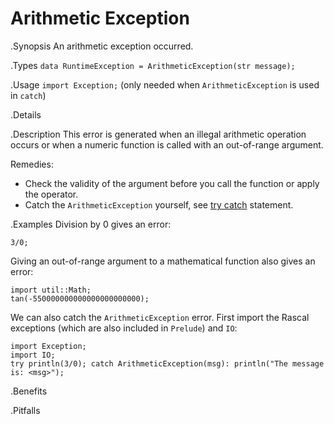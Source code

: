 # Arithmetic Exception

.Synopsis
An arithmetic exception occurred.

.Types
`data RuntimeException = ArithmeticException(str message);`
       
.Usage
`import Exception;` (only needed when `ArithmeticException` is used in `catch`)

.Details

.Description
This error is generated when an illegal arithmetic operation occurs or when
a numeric function  is called with an out-of-range argument.

Remedies:

*  Check the validity of the argument before you call the function or apply the operator.
*  Catch the `ArithmeticException` yourself, see [try catch]((Rascal:Statements-TryCatch)) statement.

.Examples
Division by 0 gives an error:
```rascal-shell,error
3/0;
```
Giving an out-of-range argument to a mathematical function also gives an error:
```rascal-shell,error
import util::Math;
tan(-550000000000000000000000);
```
We can also catch the `ArithmeticException` error. First import the Rascal exceptions (which are also included in `Prelude`)
and `IO`:
```rascal-shell,error
import Exception;
import IO;
try println(3/0); catch ArithmeticException(msg): println("The message is: <msg>");
```

.Benefits

.Pitfalls

